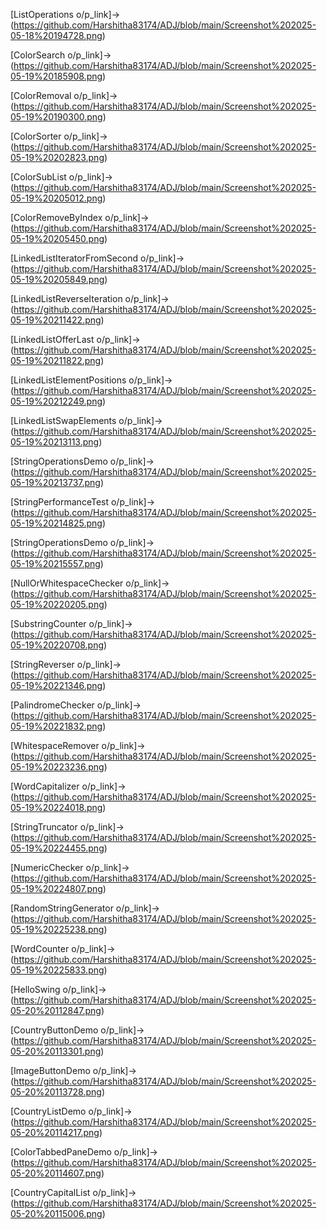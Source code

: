 [ListOperations o/p_link]->(https://github.com/Harshitha83174/ADJ/blob/main/Screenshot%202025-05-18%20194728.png)

[ColorSearch o/p_link]->(https://github.com/Harshitha83174/ADJ/blob/main/Screenshot%202025-05-19%20185908.png)

[ColorRemoval o/p_link]->(https://github.com/Harshitha83174/ADJ/blob/main/Screenshot%202025-05-19%20190300.png)

[ColorSorter o/p_link]->(https://github.com/Harshitha83174/ADJ/blob/main/Screenshot%202025-05-19%20202823.png)

[ColorSubList o/p_link]->(https://github.com/Harshitha83174/ADJ/blob/main/Screenshot%202025-05-19%20205012.png)

[ColorRemoveByIndex o/p_link]->(https://github.com/Harshitha83174/ADJ/blob/main/Screenshot%202025-05-19%20205450.png)

[LinkedListIteratorFromSecond o/p_link]->(https://github.com/Harshitha83174/ADJ/blob/main/Screenshot%202025-05-19%20205849.png)

[LinkedListReverseIteration o/p_link]->(https://github.com/Harshitha83174/ADJ/blob/main/Screenshot%202025-05-19%20211422.png)

[LinkedListOfferLast o/p_link]->(https://github.com/Harshitha83174/ADJ/blob/main/Screenshot%202025-05-19%20211822.png)

[LinkedListElementPositions o/p_link]->(https://github.com/Harshitha83174/ADJ/blob/main/Screenshot%202025-05-19%20212249.png)

[LinkedListSwapElements o/p_link]->(https://github.com/Harshitha83174/ADJ/blob/main/Screenshot%202025-05-19%20213113.png)

[StringOperationsDemo o/p_link]->(https://github.com/Harshitha83174/ADJ/blob/main/Screenshot%202025-05-19%20213737.png)

[StringPerformanceTest o/p_link]->(https://github.com/Harshitha83174/ADJ/blob/main/Screenshot%202025-05-19%20214825.png)

[StringOperationsDemo o/p_link]->(https://github.com/Harshitha83174/ADJ/blob/main/Screenshot%202025-05-19%20215557.png)

[NullOrWhitespaceChecker o/p_link]->(https://github.com/Harshitha83174/ADJ/blob/main/Screenshot%202025-05-19%20220205.png)

[SubstringCounter o/p_link]->(https://github.com/Harshitha83174/ADJ/blob/main/Screenshot%202025-05-19%20220708.png)

[StringReverser o/p_link]->(https://github.com/Harshitha83174/ADJ/blob/main/Screenshot%202025-05-19%20221346.png)

[PalindromeChecker o/p_link]->(https://github.com/Harshitha83174/ADJ/blob/main/Screenshot%202025-05-19%20221832.png)

[WhitespaceRemover o/p_link]->(https://github.com/Harshitha83174/ADJ/blob/main/Screenshot%202025-05-19%20223236.png)

[WordCapitalizer o/p_link]->(https://github.com/Harshitha83174/ADJ/blob/main/Screenshot%202025-05-19%20224018.png)

[StringTruncator o/p_link]->(https://github.com/Harshitha83174/ADJ/blob/main/Screenshot%202025-05-19%20224455.png)

[NumericChecker o/p_link]->(https://github.com/Harshitha83174/ADJ/blob/main/Screenshot%202025-05-19%20224807.png)

[RandomStringGenerator o/p_link]->(https://github.com/Harshitha83174/ADJ/blob/main/Screenshot%202025-05-19%20225238.png)

[WordCounter o/p_link]->(https://github.com/Harshitha83174/ADJ/blob/main/Screenshot%202025-05-19%20225833.png)

[HelloSwing o/p_link]->(https://github.com/Harshitha83174/ADJ/blob/main/Screenshot%202025-05-20%20112847.png)

[CountryButtonDemo o/p_link]->(https://github.com/Harshitha83174/ADJ/blob/main/Screenshot%202025-05-20%20113301.png)

[ImageButtonDemo o/p_link]->(https://github.com/Harshitha83174/ADJ/blob/main/Screenshot%202025-05-20%20113728.png)

[CountryListDemo o/p_link]->(https://github.com/Harshitha83174/ADJ/blob/main/Screenshot%202025-05-20%20114217.png)

[ColorTabbedPaneDemo o/p_link]->(https://github.com/Harshitha83174/ADJ/blob/main/Screenshot%202025-05-20%20114607.png)

[CountryCapitalList o/p_link]->(https://github.com/Harshitha83174/ADJ/blob/main/Screenshot%202025-05-20%20115006.png)
